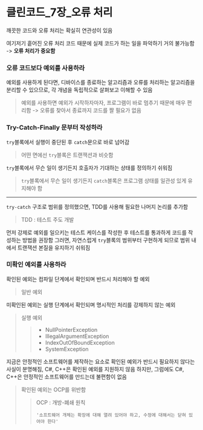 # 클린코드\_7장_오류 처리

깨끗한 코드와 오류 처리는 확실히 연관성이 있음

여기저기 흩어진 오류 처리 코드 때문에 실제 코드가 하는 일을 파악하기 거의 불가능함
-> **오류 처리가 중요함**

### 오류 코드보다 예외를 사용하라

예외를 사용하게 된다면, 디바이스를 종료하는 알고리즘과 오류를 처리하는 알고리즘을 분리할 수 있으므로, 각 개념을 독립적으로 살펴보고 이해할 수 있음

> 예외를 사용하면 예외가 시작하자마자, 프로그램이 바로 멈추기 때문에 매우 편리함
> -> 오류를 찾아서 종료까지 코드를 짤 필요가 없음

### Try-Catch-Finally 문부터 작성하라

`try`블록에서 실행이 중단된 후 `catch`문으로 바로 넘어감

> 어떤 면에선 `try`블록은 트랜잭션과 비슷함

`try`블록에서 무슨 일이 생기든지 호출자가 기대하는 상태를 정의하기 쉬워짐

> `try`블록에서 무슨 일이 생기든지 `catch`블록은 프로그램 상태를 일관성 있게 유지해야 함

---

`try-catch` 구조로 범위를 정의했으면, TDD를 사용해 필요한 나머지 논리를 추가함

> TDD : 테스트 주도 개발

먼저 강제로 예외를 일으키는 테스트 케이스를 작성한 후 테스트를 통과하게 코드를 작성하는 방법을 권장함
그러면, 자연스럽게 `try`블록의 범위부터 구현하게 되므로 범위 내에서 트랜잭션 본질을 유지하기 쉬워짐

### 미확인 예외를 사용하라

확인된 예외는 컴파일 단계에서 확인되며 반드시 처리해야 할 예외

> 일반 예외

미확인된 예외는 실행 단계에서 확인되며 명시적인 처리를 강제하지 않는 예외

> 실행 예외
>
> > - NullPointerException
> > - IllegalArgumentException
> > - IndexOutOfBoundException
> > - SystemException

지금은 안정적인 소프트웨어를 제작하는 요소로 확인된 예외가 반드시 필요하지 않다는 사실이 분명해짐, C#, C++은 확인된 예외를 지원하지 않음
하지만, 그럼에도 C#, C++은 안정적인 소프트웨어를 만드는데 불편함이 없음

> 확인된 예외는 OCP를 위반함
>
> > OCP : 개방-폐쇄 원칙
> >
> > ```
> > '소프트웨어 개체는 확장에 대해 열려 있어야 하고, 수정에 대해서는 닫혀 있어야 한다'
> > ```
